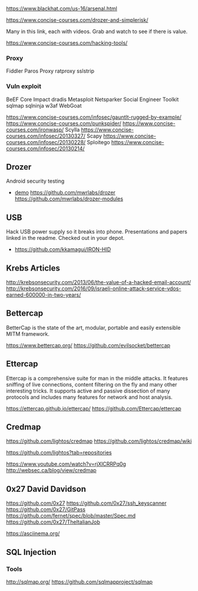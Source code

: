 
<!--
-->

https://www.blackhat.com/us-16/arsenal.html

https://www.concise-courses.com/drozer-and-simplerisk/

Many in this link, each with videos.
Grab and watch to see if there is value.

https://www.concise-courses.com/hacking-tools/

### Proxy

Fiddler
Paros Proxy
ratproxy
sslstrip

### Vuln exploit

BeEF
Core Impact
dradis
Metasploit
Netsparker
Social Engineer Toolkit
sqlmap
sqlninja
w3af
WebGoat

https://www.concise-courses.com/infosec/gauntlt-rugged-by-example/
https://www.concise-courses.com/punkspider/
https://www.concise-courses.com/ironwasp/
Scylla https://www.concise-courses.com/infosec/20130327/
Scapy https://www.concise-courses.com/infosec/20130228/
Sploitego https://www.concise-courses.com/infosec/20130214/

Drozer
------

Android security testing

 * [demo]( https://www.youtube.com/watch?v=09AeUYkpPnA )
https://github.com/mwrlabs/drozer
https://github.com/mwrlabs/drozer-modules

USB
----

Hack USB power supply so it breaks into phone.
Presentations and papers linked in the readme.
Checked out in your depot.

 * https://github.com/kkamagui/IRON-HID

Krebs Articles
--------------

http://krebsonsecurity.com/2013/06/the-value-of-a-hacked-email-account/
http://krebsonsecurity.com/2016/09/israeli-online-attack-service-vdos-earned-600000-in-two-years/

Bettercap
--------

BetterCap is the state of the art, modular, portable and easily
extensible MITM framework.

https://www.bettercap.org/
https://github.com/evilsocket/bettercap

Ettercap
--------

Ettercap is a comprehensive suite for man in the middle attacks.
It features sniffing of live connections, content filtering on the
fly and many other interesting tricks. It supports active and passive
dissection of many protocols and includes many features for network
and host analysis.

https://ettercap.github.io/ettercap/
https://github.com/Ettercap/ettercap

Credmap
-------

https://github.com/lightos/credmap
https://github.com/lightos/credmap/wiki


https://github.com/lightos?tab=repositories

https://www.youtube.com/watch?v=rjXlCRRPq0g
http://websec.ca/blog/view/credmap

0x27 David Davidson
--------------------

https://github.com/0x27
https://github.com/0x27/ssh_keyscanner
https://github.com/0x27/GitPass
https://github.com/fernet/spec/blob/master/Spec.md
https://github.com/0x27/TheItalianJob

https://asciinema.org/


SQL Injection
-------------

### Tools

http://sqlmap.org/
https://github.com/sqlmapproject/sqlmap

<!-- vim: set autoindent expandtab sw=4 syntax=markdown: -->
